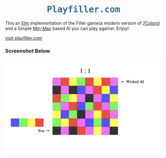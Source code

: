 <h1 align="center" style="font-family:monospace; color: #276d9b">
        Playfiller.com
</h1>

This an [Elm](https://elm-lang.org/) implementation of the Filler game(a modern version of [7Colors](https://www.mobygames.com/game/11468/7-colors/)) and a Simple [Min-Max](https://en.wikipedia.org/wiki/Minimax) based AI you can play against. Enjoy!

<ins>[visit playfiller.com](playfiller.com)</ins>

### Screenshot Below

![](https://raw.githubusercontent.com/doc-han/playfiller.com/master/assets/screenshot.png)
